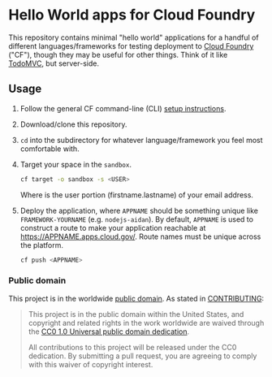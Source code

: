 # Hello World apps for Cloud Foundry

This repository contains minimal "hello world" applications for a handful of different languages/frameworks for testing deployment to [Cloud Foundry](http://www.cloudfoundry.org/) ("CF"), though they may be useful for other things. Think of it like [TodoMVC](http://todomvc.com/), but server-side.

## Usage

1. Follow the general CF command-line (CLI) [setup instructions](https://docs.cloud.gov/getting-started/setup/).
1. Download/clone this repository.
1. `cd` into the subdirectory for whatever language/framework you feel most comfortable with.
1. Target your space in the `sandbox`.

    ```bash
    cf target -o sandbox -s <USER>
    ```
    
    Where <USER> is the user portion (firstname.lastname) of your email address.

1. Deploy the application, where `APPNAME` should be something unique like `FRAMEWORK-YOURNAME` (e.g. `nodejs-aidan`). By default, `APPNAME` is used to construct a route to make your application reachable at https://APPNAME.apps.cloud.gov/. Route names must be unique across the platform.


    ```bash
    cf push <APPNAME>
    ```

### Public domain

This project is in the worldwide [public domain](LICENSE.md). As stated in [CONTRIBUTING](CONTRIBUTING.md):

> This project is in the public domain within the United States, and copyright and related rights in the work worldwide are waived through the [CC0 1.0 Universal public domain dedication](https://creativecommons.org/publicdomain/zero/1.0/).
>
>All contributions to this project will be released under the CC0
>dedication. By submitting a pull request, you are agreeing to comply
>with this waiver of copyright interest.
